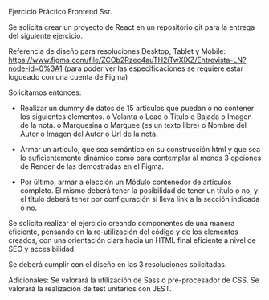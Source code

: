 Ejercicio Práctico Frontend Ssr.

Se solicita crear un proyecto de React en un repositorio git para la entrega del siguiente ejercicio.

Referencia de diseño para resoluciones Desktop, Tablet y Mobile:
https://www.figma.com/file/ZCOb2Rzec4auTH2iTwXlXZ/Entrevista-LN?node-id=0%3A1
(para poder ver las especificaciones se requiere estar logueado con una cuenta de Figma)

Solicitamos entonces:

-	Realizar un dummy de datos de 15 artículos que puedan o no contener los siguientes elementos.
o	Volanta o Lead
o	Titulo 
o	Bajada
o	Imagen de la nota.
o	Marquesina o Marquee (es un texto libre)
o	Nombre del Autor
o	Imagen del Autor
o	Url de la nota.


-	Armar un artículo, que sea semántico en su construcción html y que sea lo suficientemente dinámico como para contemplar al menos 3 opciones de Render de las demostradas en el Figma. 

-	Por último, armar a elección un Módulo contenedor de artículos completo. El mismo deberá tener la posibilidad de tener un título o no, y el título deberá tener por configuración si lleva link a la sección indicada o no. 

Se solicita realizar el ejercicio creando componentes de una manera eficiente, pensando en la re-utilización del código y de los elementos creados, con una orientación clara hacia un HTML final eficiente a nivel de SEO y accesibilidad.

Se deberá cumplir con el diseño en las 3 resoluciones solicitadas.


Adicionales:
Se valorará la utilización de Sass o pre-procesador de CSS.
Se valorará la realización de test unitarios con JEST.

